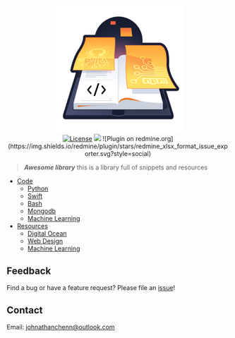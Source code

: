 <p align="center">
  <img href="http://docs.johnnythedeveloper.com" src="https://raw.githubusercontent.com/johnathanachen/Library/master/docs/assets/images/cover-art.png" width="300" alt="Fitii">
  <br>
  <a href="#"><img src="https://img.shields.io/badge/license-MIT-blue.svg" alt="License"></a>
  <a href="#"><img src="https://img.shields.io/badge/status-online-brightgreen.svg"></a>
  ![Plugin on redmine.org](https://img.shields.io/redmine/plugin/stars/redmine_xlsx_format_issue_exporter.svg?style=social)


</p>

> **_Awesome library_** this is a library full of snippets and resources

- [Code](code.md)
  - [Python](code/python.md)
  - [Swift](code/swift.md)
  - [Bash](code/bash.md)
  - [Mongodb](code/mongodb.md)
  - [Machine Learning](code/MLCode.md)
- [Resources](resources.md)
  - [Digital Ocean](resources/digitalOcean.md)
  - [Web Design](resources/webDesign.md)
  - [Machine Learning](resources/MLResources.md)

## Feedback

Find a bug or have a feature request? Please file an <a href="https://github.com/johnathanachen/Library/issues" targe="_blank">issue</a>!

## Contact

Email: [johnathanchenn@outlook.com](mailto:johnathanchenn@outlook.com)
